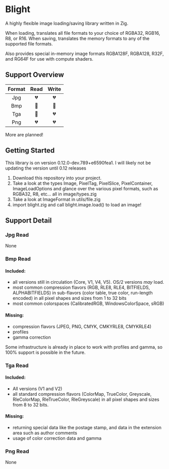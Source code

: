 # Blight
A highly flexible image loading/saving library written in Zig.

When loading, translates all file formats to your choice of RGBA32, RGB16, R8, or R16. When saving, translates the memory formats to any of the supported file formats.

Also provides special in-memory image formats RGBA128F, RGBA128, R32F, and RG64F for use with compute shaders.

## Support Overview
| Format | Read   | Write  |
| :----: | :--:   | :---:  |
|  Jpg   |:broken_heart:|:broken_heart:|
|  Bmp   |:green_heart: |:construction:|
|  Tga   |:green_heart: |:broken_heart:|
|  Png   |:broken_heart:|:broken_heart:|

More are planned!

## Getting Started

This library is on version 0.12.0-dev.789+e6590fea1. I will likely not be updating the version until 0.12 releases

1. Download this repository into your project.
2. Take a look at the types Image, PixelTag, PixelSlice, PixelContainer, ImageLoadOptions and glance over the various pixel formats, such as RGBA32, R8, etc... all in image/types.zig
3. Take a look at ImageFormat in utils/file.zig
4. import blight.zig and call blight.image.load() to load an image!

## Support Detail

### Jpg Read
None

### Bmp Read
#### Included:
- all versions still in circulation (Core, V1, V4, V5). OS/2 versions *may* load.
- most common compression flavors (RGB, RLE8, RLE4, BITFIELDS, ALPHABITFIELDS) in sub-flavors (color table, true color, run-length encoded) in all pixel shapes and sizes from 1 to 32 bits
- most common colorspaces (CalibratedRGB, WindowsColorSpace, sRGB)
#### Missing:
- compression flavors (JPEG, PNG, CMYK, CMKYRLE8, CMYKRLE4)
- profiles
- gamma correction

Some infrastructure is already in place to work with profiles and gamma, so 100% support is possible in the future.

### Tga Read
#### Included:
- All versions (V1 and V2)
- all standard compression flavors (ColorMap, TrueColor, Greyscale, RleColorMap, RleTrueColor, RleGreyscale) in all pixel shapes and sizes from 8 to 32 bits.
#### Missing:
- returning special data like the postage stamp, and data in the extension area such as author comments
- usage of color correction data and gamma
 
### Png Read
None
